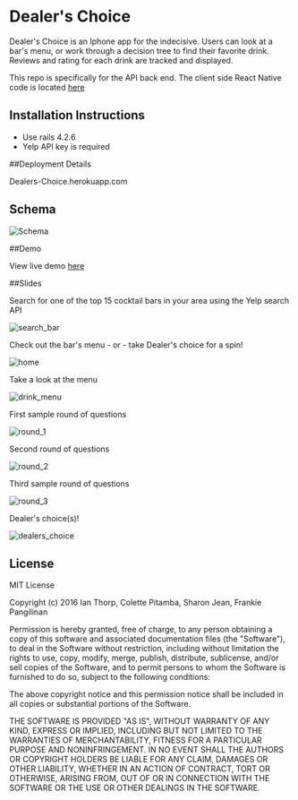 # Dealer's Choice

Dealer's Choice is an Iphone app for the indecisive. Users can look at a bar's menu, or work through a decision tree to find their favorite drink.
Reviews and rating for each drink are tracked and displayed.

This repo is specifically for the API back end. The client side React Native code is located [here](https://github.com/frankiebee/react-nativeDealersChoice)

## Installation Instructions

* Use rails 4.2.6
* Yelp API key is required

##Deployment Details

Dealers-Choice.herokuapp.com

## Schema

![Schema](app/assets/images/schema.png)

##Demo

View live demo [here](https://www.youtube.com/watch?v=1FEwZP5MRuA)

##Slides

Search for one of the top 15 cocktail bars in your area using the Yelp search API

![search_bar](app/assets/images/search_bar.png)

Check out the bar's menu - or - take Dealer's choice for a spin!

![home](app/assets/images/home.png)

Take a look at the menu

![drink_menu](app/assets/images/drink_menu.png)

First sample round of questions

![round_1](app/assets/images/round_1_tree.png)

Second round of questions 

![round_2](app/assets/images/round_2_tree.png)

Third sample round of questions

![round_3](app/assets/images/round_3_tree.png)

Dealer's choice(s)!

![dealers_choice](app/assets/images/dealers_choice.png)

## License
MIT License

Copyright (c) 2016 Ian Thorp, Colette Pitamba, Sharon Jean, Frankie Pangilinan

Permission is hereby granted, free of charge, to any person obtaining a copy
of this software and associated documentation files (the "Software"), to deal
in the Software without restriction, including without limitation the rights
to use, copy, modify, merge, publish, distribute, sublicense, and/or sell
copies of the Software, and to permit persons to whom the Software is
furnished to do so, subject to the following conditions:

The above copyright notice and this permission notice shall be included in all
copies or substantial portions of the Software.

THE SOFTWARE IS PROVIDED "AS IS", WITHOUT WARRANTY OF ANY KIND, EXPRESS OR
IMPLIED, INCLUDING BUT NOT LIMITED TO THE WARRANTIES OF MERCHANTABILITY,
FITNESS FOR A PARTICULAR PURPOSE AND NONINFRINGEMENT. IN NO EVENT SHALL THE
AUTHORS OR COPYRIGHT HOLDERS BE LIABLE FOR ANY CLAIM, DAMAGES OR OTHER
LIABILITY, WHETHER IN AN ACTION OF CONTRACT, TORT OR OTHERWISE, ARISING FROM,
OUT OF OR IN CONNECTION WITH THE SOFTWARE OR THE USE OR OTHER DEALINGS IN THE
SOFTWARE.
